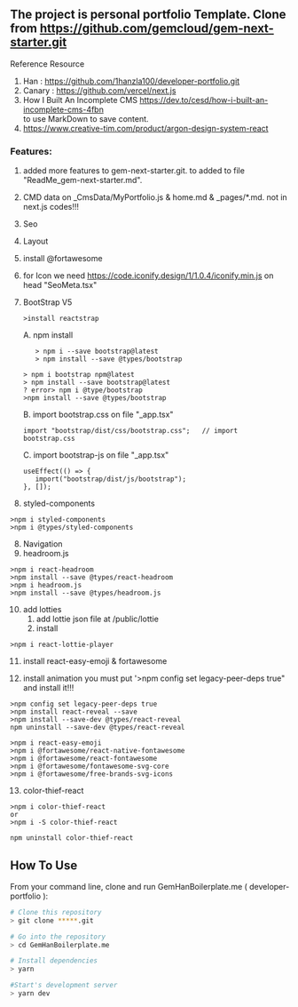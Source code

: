 ## The project is personal portfolio Template. Clone from https://github.com/gemcloud/gem-next-starter.git

Reference Resource

1. Han : https://github.com/1hanzla100/developer-portfolio.git
2. Canary : https://github.com/vercel/next.js
3. How I Built An Incomplete CMS https://dev.to/cesd/how-i-built-an-incomplete-cms-4fbn  
   to use MarkDown to save content.
4. https://www.creative-tim.com/product/argon-design-system-react

### Features:

1. added more features to gem-next-starter.git. to added to file "ReadMe_gem-next-starter.md".
2. CMD data on \_CmsData/MyPortfolio.js & home.md & \_pages/\*.md. not in next.js codes!!!
3. Seo
4. Layout
5. install @fortawesome
6. for Icon we need https://code.iconify.design/1/1.0.4/iconify.min.js on head "SeoMeta.tsx"

7. BootStrap V5

   ```
   >install reactstrap
   ```

   A. npm install

   ```
      > npm i --save bootstrap@latest
      > npm install --save @types/bootstrap
   ```

   ```not use below
   > npm i bootstrap npm@latest
   > npm install --save bootstrap@latest
   ? error> npm i @type/bootstrap
   >npm install --save @types/bootstrap
   ```

   B. import bootstrap.css on file "\_app.tsx"

   ```
   import "bootstrap/dist/css/bootstrap.css";   // import bootstrap.css
   ```

   C. import bootstrap-js on file "\_app.tsx"

   ```
   useEffect(() => {
      import("bootstrap/dist/js/bootstrap");
   }, []);
   ```

8. styled-components

```
>npm i styled-components
>npm i @types/styled-components

```

8. Navigation
9. headroom.js

```
>npm i react-headroom
>npm install --save @types/react-headroom
>npm i headroom.js
>npm install --save @types/headroom.js
```

10. add lotties
    1. add lottie json file at /public/lottie
    2. install

```
>npm i react-lottie-player
```

11. install react-easy-emoji & fortawesome

12. install animation
    you must put '>npm config set legacy-peer-deps true" and install it!!!

```
>npm config set legacy-peer-deps true
>npm install react-reveal --save
>npm install --save-dev @types/react-reveal
npm uninstall --save-dev @types/react-reveal
```

```
>npm i react-easy-emoji
>npm i @fortawesome/react-native-fontawesome
>npm i @fortawesome/react-fontawesome
>npm i @fortawesome/fontawesome-svg-core
>npm i @fortawesome/free-brands-svg-icons
```

13. color-thief-react

```
>npm i color-thief-react
or
>npm i -S color-thief-react

npm uninstall color-thief-react
```

## How To Use

From your command line, clone and run GemHanBoilerplate.me ( developer-portfolio ):

```bash
# Clone this repository
> git clone *****.git

# Go into the repository
> cd GemHanBoilerplate.me

# Install dependencies
> yarn

#Start's development server
> yarn dev
```
